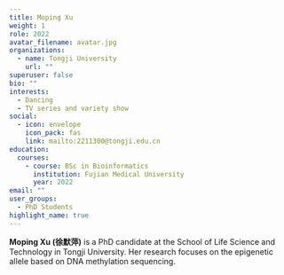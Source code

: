 ```yaml
---
title: Moping Xu
weight: 1
role: 2022
avatar_filename: avatar.jpg
organizations:
  - name: Tongji University
    url: ""
superuser: false
bio: ""
interests:
  - Dancing
  - TV series and variety show
social:
  - icon: envelope
    icon_pack: fas
    link: mailto:2211300@tongji.edu.cn
education:
  courses:
    - course: BSc in Bioinformatics
      institution: Fujian Medical University
      year: 2022
email: ""
user_groups:
  - PhD Students
highlight_name: true
---
```

**Moping Xu (徐默萍)** is a PhD candidate at the School of Life Science and Technology in Tongji University. Her research focuses on the epigenetic allele based on DNA methylation sequencing.
